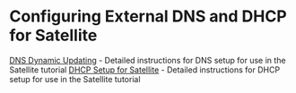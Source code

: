 # Configuring External DNS and DHCP for Satellite

[DNS Dynamic Updating](https://github.com/pslucas0212/DNSUpdating/blob/main/README.md) - Detailed instructions for DNS setup for use in the Satellite tutorial
[DHCP Setup for Satellite]() - Detailed instructions for DHCP setup for use in the Satellite tutorial
